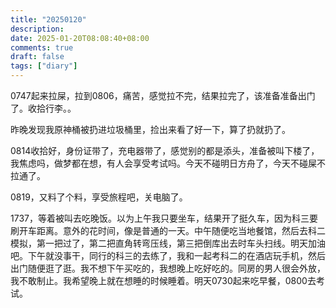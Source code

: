 ```yaml
---
title: "20250120"
description: 
date: 2025-01-20T08:08:40+08:00
comments: true
draft: false
tags: ["diary"]
---
```

0747起来拉屎，拉到0806，痛苦，感觉拉不完，结果拉完了，该准备准备出门了。收拾行李。。

昨晚发现我原神桶被扔进垃圾桶里，捡出来看了好一下，算了扔就扔了。

0814收拾好，身份证带了，充电器带了，感觉别的都是添头，准备被叫下楼了，我焦虑吗，做梦都在想，有人会享受考试吗。今天不碰明日方舟了，今天不碰屎不拉通了。

0819，又料了个料，享受旅程吧，关电脑了。

1737，等着被叫去吃晚饭。以为上午我只要坐车，结果开了挺久车，因为科三要刷开车距离。意外的花时间，像是普通的一天。中午随便吃当地餐馆，然后去科二模拟，第一把过了，第二把直角转弯压线，第三把倒库出去时车头扫线。明天加油吧。下午就没事干，同行的科三的去练了，我和一起考科二的在酒店玩手机，然后出门随便逛了逛。我不想下午买吃的，我想晚上吃好吃的。同房的男人很会外放，我不敢制止。我希望晚上就在想睡的时候睡着。明天0730起来吃早餐，0800去考试。

